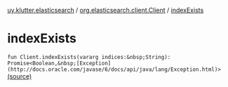 [uy.klutter.elasticsearch](../index.md) / [org.elasticsearch.client.Client](index.md) / [indexExists](.)


# indexExists
`fun Client.indexExists(vararg indices:&nbsp;String): Promise<Boolean,&nbsp;[Exception](http://docs.oracle.com/javase/6/docs/api/java/lang/Exception.html)>` [(source)](https://github.com/kohesive/klutter/blob/master/elasticsearch-jdk7/src/main/kotlin/uy/klutter/elasticsearch/Client.kt#L134)


